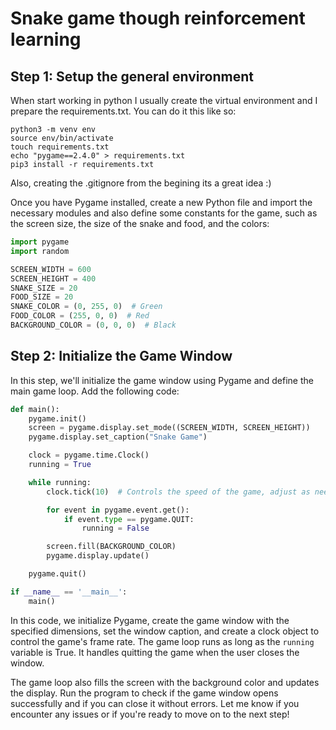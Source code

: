 # Snake game though reinforcement learning

## Step 1: Setup the general environment
When start working in python I usually create the virtual environment and I prepare the requirements.txt. You can do it this like so:

```shell
python3 -m venv env
source env/bin/activate
touch requirements.txt
echo "pygame==2.4.0" > requirements.txt
pip3 install -r requirements.txt
```
Also, creating the .gitignore from the begining its a great idea :)

Once you have Pygame installed, create a new Python file and import the necessary modules and also define some constants for the game, such as the screen size, the size of the snake and food, and the colors:

```python
import pygame
import random

SCREEN_WIDTH = 600
SCREEN_HEIGHT = 400
SNAKE_SIZE = 20
FOOD_SIZE = 20
SNAKE_COLOR = (0, 255, 0)  # Green
FOOD_COLOR = (255, 0, 0)  # Red
BACKGROUND_COLOR = (0, 0, 0)  # Black
```

## Step 2: Initialize the Game Window
In this step, we'll initialize the game window using Pygame and define the main game loop. Add the following code:

```python
def main():
    pygame.init()
    screen = pygame.display.set_mode((SCREEN_WIDTH, SCREEN_HEIGHT))
    pygame.display.set_caption("Snake Game")

    clock = pygame.time.Clock()
    running = True

    while running:
        clock.tick(10)  # Controls the speed of the game, adjust as needed

        for event in pygame.event.get():
            if event.type == pygame.QUIT:
                running = False

        screen.fill(BACKGROUND_COLOR)
        pygame.display.update()

    pygame.quit()

if __name__ == '__main__':
    main()
```

In this code, we initialize Pygame, create the game window with the specified dimensions, set the window caption, and create a clock object to control the game's frame rate. The game loop runs as long as the `running` variable is True. It handles quitting the game when the user closes the window.

The game loop also fills the screen with the background color and updates the display. Run the program to check if the game window opens successfully and if you can close it without errors. Let me know if you encounter any issues or if you're ready to move on to the next step!

